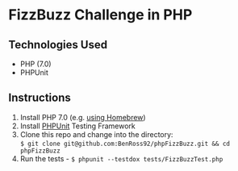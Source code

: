 # FizzBuzz Challenge in PHP

## Technologies Used

- PHP (7.0)
- PHPUnit

## Instructions

1. Install PHP 7.0 (e.g. [using Homebrew](https://developerjack.com/blog/2015/12/11/Installing-PHP7-with-homebrew/))
2. Install [PHPUnit](https://phpunit.de/getting-started.html) Testing Framework
3. Clone this repo and change into the directory:  
`$ git clone git@github.com:BenRoss92/phpFizzBuzz.git && cd phpFizzBuzz`
4. Run the tests - `$ phpunit --testdox tests/FizzBuzzTest.php`
